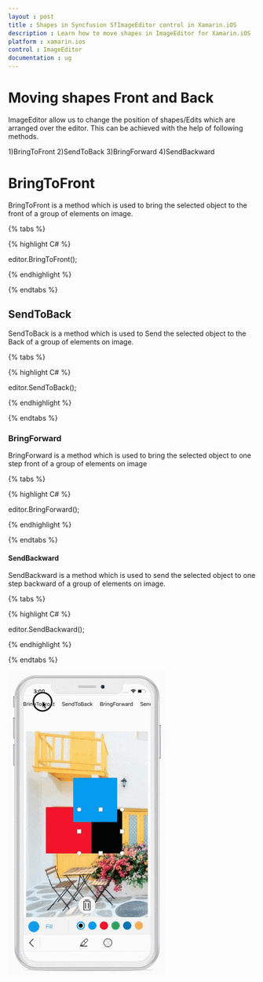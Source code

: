 ```yaml
---
layout : post
title : Shapes in Syncfusion SfImageEditor control in Xamarin.iOS
description : Learn how to move shapes in ImageEditor for Xamarin.iOS
platform : xamarin.ios
control : ImageEditor
documentation : ug
---
```


# Moving shapes Front and Back

ImageEditor allow us to change the position of shapes/Edits which are arranged over the editor. This can be achieved with the help of following methods. 

1)BringToFront
2)SendToBack
3)BringForward
4)SendBackward

# BringToFront

BringToFront is a method which is used to bring the selected object to the front of a group of elements on image.

{% tabs %}

{% highlight C# %}

   editor.BringToFront();

{% endhighlight %}

{% endtabs %}

## SendToBack

SendToBack is a method which is used to Send the selected object to the Back of a group of elements on image.

{% tabs %}

{% highlight C# %}

   editor.SendToBack();

{% endhighlight %}

{% endtabs %}

### BringForward

BringForward is a method which is used to bring the selected object to one step front of a group of elements on image

{% tabs %}

{% highlight C# %}

   editor.BringForward();

{% endhighlight %}

{% endtabs %}

#### SendBackward

SendBackward is a method which is used to send the selected object to one step backward of a group of elements on image.

{% tabs %}

{% highlight C# %}

   editor.SendBackward();

{% endhighlight %}

{% endtabs %}

![SfImageEditor](ImageEditor_images/Zordering.gif)